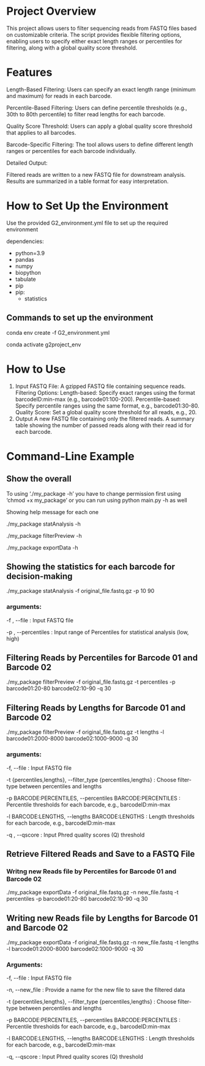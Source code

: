 # Project Overview
This project allows users to filter sequencing reads from FASTQ files based on customizable criteria. The script provides flexible filtering options, enabling users to specify either exact length ranges or percentiles for filtering, along with a global quality score threshold.

# Features
Length-Based Filtering: Users can specify an exact length range (minimum and maximum) for reads in each barcode.

Percentile-Based Filtering: Users can define percentile thresholds (e.g., 30th to 80th percentile) to filter read lengths for each barcode.

Quality Score Threshold: Users can apply a global quality score threshold that applies to all barcodes.

Barcode-Specific Filtering: The tool allows users to define different length ranges or percentiles for each barcode individually.

Detailed Output:

Filtered reads are written to a new FASTQ file for downstream analysis.
Results are summarized in a table format for easy interpretation.

# How to Set Up the Environment
Use the provided G2_environment.yml file to set up the required environment

dependencies:
  - python=3.9
  - pandas
  - numpy
  - biopython
  - tabulate
  - pip
  - pip:
      - statistics
  
## Commands to set up the environment
conda env create -f G2_environment.yml

conda activate g2project_env

# How to Use
1. Input
FASTQ File: A gzipped FASTQ file containing sequence reads.
Filtering Options:
Length-based: Specify exact ranges using the format barcodeID:min-max (e.g., barcode01:100-200).
Percentile-based: Specify percentile ranges using the same format, e.g., barcode01:30-80.
Quality Score: Set a global quality score threshold for all reads, e.g., 20.
2. Output
A new FASTQ file containing only the filtered reads.
A summary table showing the number of passed reads along with their read id for each barcode.

# Command-Line Example
## Show the overall

To using ‘./my_package -h’ you have to change permission first using ‘chmod +x my_package’ or you can run using python main.py -h as well

Showing help message for each one

./my_package statAnalysis -h

./my_package filterPreview -h

./my_package exportData -h

## Showing the statistics for each barcode for decision-making

./my_package statAnalysis -f original_file.fastq.gz -p 10 90

### arguments:

-f , --file : Input FASTQ file

-p , --percentiles : Input range of Percentiles for statistical analysis (low, high)
                        
## Filtering Reads by Percentiles for Barcode 01 and Barcode 02

./my_package filterPreview -f original_file.fastq.gz -t percentiles -p barcode01:20-80 barcode02:10-90 -q 30

## Filtering Reads by Lengths for Barcode 01 and Barcode 02

./my_package filterPreview -f original_file.fastq.gz -t lengths -l barcode01:2000-8000 barcode02:1000-9000 -q 30

### arguments:

-f, --file : Input FASTQ file

-t {percentiles,lengths}, --filter_type {percentiles,lengths} : Choose filter-type between percentiles and lengths

-p BARCODE:PERCENTILES, --percentiles BARCODE:PERCENTILES
                    :   Percentile thresholds for each barcode, e.g., barcodeID:min-max

-l BARCODE:LENGTHS, --lengths BARCODE:LENGTHS 
                     :   Length thresholds for each barcode, e.g., barcodeID:min-max

-q , --qscore 
                     :   Input Phred quality scores (Q) threshold

## Retrieve Filtered Reads and Save to a FASTQ File
### Writng new Reads file by Percentiles for Barcode 01 and Barcode 02  
./my_package exportData -f original_file.fastq.gz -n new_file.fastq -t percentiles -p barcode01:20-80 barcode02:10-90 -q 30

## Writing new Reads file by Lengths for Barcode 01 and Barcode 02  
  
./my_package exportData -f original_file.fastq.gz -n new_file.fastq -t lengths -l barcode01:2000-8000 barcode02:1000-9000 -q 30

### Arguments:

-f, --file : Input FASTQ file
  
-n, --new_file
            :            Provide a name for the new file to save the filtered data
  
-t {percentiles,lengths}, --filter_type {percentiles,lengths}
             :           Choose filter-type between percentiles and lengths

-p BARCODE:PERCENTILES, --percentiles BARCODE:PERCENTILES 
            :            Percentile thresholds for each barcode, e.g., barcodeID:min-max

-l BARCODE:LENGTHS, --lengths BARCODE:LENGTHS
           :             Length thresholds for each barcode, e.g., barcodeID:min-max
  
-q, --qscore 
           :             Input Phred quality scores (Q) threshold




